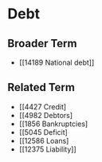 # Debt  

## Broader Term

- [[14189 National debt]]  

## Related Term

- [[4427 Credit]
- [[4982 Debtors]
- [[1856 Bankruptcies]
- [[5045 Deficit]
- [[12586 Loans]
- [[12375 Liability]]  

